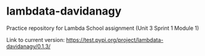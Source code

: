 # lambdata-davidanagy
Practice repository for Lambda School assignment (Unit 3 Sprint 1 Module 1)

Link to current version: https://test.pypi.org/project/lambdata-davidanagy/0.1.3/